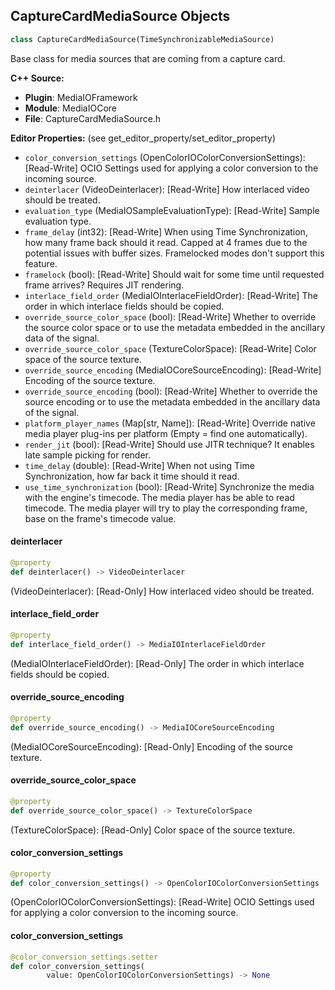 ## CaptureCardMediaSource Objects

```python
class CaptureCardMediaSource(TimeSynchronizableMediaSource)
```

Base class for media sources that are coming from a capture card.

**C++ Source:**

- **Plugin**: MediaIOFramework
- **Module**: MediaIOCore
- **File**: CaptureCardMediaSource.h

**Editor Properties:** (see get_editor_property/set_editor_property)

- ``color_conversion_settings`` (OpenColorIOColorConversionSettings):  [Read-Write] OCIO Settings used for applying a color conversion to the incoming source.
- ``deinterlacer`` (VideoDeinterlacer):  [Read-Write] How interlaced video should be treated.
- ``evaluation_type`` (MediaIOSampleEvaluationType):  [Read-Write] Sample evaluation type.
- ``frame_delay`` (int32):  [Read-Write] When using Time Synchronization, how many frame back should it read. Capped at 4 frames due to the potential issues with buffer sizes.
  Framelocked modes don't support this feature.
- ``framelock`` (bool):  [Read-Write] Should wait for some time until requested frame arrives? Requires JIT rendering.
- ``interlace_field_order`` (MediaIOInterlaceFieldOrder):  [Read-Write] The order in which interlace fields should be copied.
- ``override_source_color_space`` (bool):  [Read-Write] Whether to override the source color space or to use the metadata embedded in the ancillary data of the signal.
- ``override_source_color_space`` (TextureColorSpace):  [Read-Write] Color space of the source texture.
- ``override_source_encoding`` (MediaIOCoreSourceEncoding):  [Read-Write] Encoding of the source texture.
- ``override_source_encoding`` (bool):  [Read-Write] Whether to override the source encoding or to use the metadata embedded in the ancillary data of the signal.
- ``platform_player_names`` (Map[str, Name]):  [Read-Write] Override native media player plug-ins per platform (Empty = find one automatically).
- ``render_jit`` (bool):  [Read-Write] Should use JITR technique? It enables late sample picking for render.
- ``time_delay`` (double):  [Read-Write] When not using Time Synchronization, how far back it time should it read.
- ``use_time_synchronization`` (bool):  [Read-Write] Synchronize the media with the engine's timecode.
  The media player has be able to read timecode.
  The media player will try to play the corresponding frame, base on the frame's timecode value.

<a id="unreal.CaptureCardMediaSource.deinterlacer"></a>

#### deinterlacer

```python
@property
def deinterlacer() -> VideoDeinterlacer
```

(VideoDeinterlacer):  [Read-Only] How interlaced video should be treated.

<a id="unreal.CaptureCardMediaSource.interlace_field_order"></a>

#### interlace_field_order

```python
@property
def interlace_field_order() -> MediaIOInterlaceFieldOrder
```

(MediaIOInterlaceFieldOrder):  [Read-Only] The order in which interlace fields should be copied.

<a id="unreal.CaptureCardMediaSource.override_source_encoding"></a>

#### override_source_encoding

```python
@property
def override_source_encoding() -> MediaIOCoreSourceEncoding
```

(MediaIOCoreSourceEncoding):  [Read-Only] Encoding of the source texture.

<a id="unreal.CaptureCardMediaSource.override_source_color_space"></a>

#### override_source_color_space

```python
@property
def override_source_color_space() -> TextureColorSpace
```

(TextureColorSpace):  [Read-Only] Color space of the source texture.

<a id="unreal.CaptureCardMediaSource.color_conversion_settings"></a>

#### color_conversion_settings

```python
@property
def color_conversion_settings() -> OpenColorIOColorConversionSettings
```

(OpenColorIOColorConversionSettings):  [Read-Write] OCIO Settings used for applying a color conversion to the incoming source.

<a id="unreal.CaptureCardMediaSource.color_conversion_settings"></a>

#### color_conversion_settings

```python
@color_conversion_settings.setter
def color_conversion_settings(
        value: OpenColorIOColorConversionSettings) -> None
```

<a id="unreal.MediaCapture"></a>